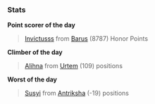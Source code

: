 

### Stats

**Point scorer of the day**
>[Invictusss](/#/character/Barus/644236) from [Barus](/#/ranking/Barus)  (8787) Honor Points


**Climber of the day**
>[Alihna](/#/character/Urtem/1858609) from [Urtem](/#/ranking/Urtem)  (109) positions


**Worst of the day**
>[Susyi](/#/character/Antriksha/516910) from [Antriksha](/#/ranking/Antriksha)  (-19) positions


